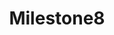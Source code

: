 ---
title: "Milestone8"
class: "milestone"
completed: false
current : false
weight: 8
text: "Billing working"
---